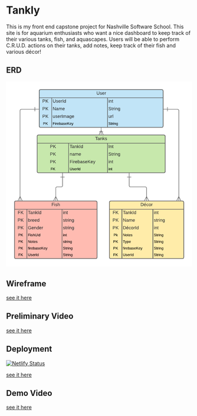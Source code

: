 # Tankly

This is my front end capstone project for Nashville Software School. This site is for aquarium enthusiasts who want a nice dashboard to keep track of their various tanks, fish, and aquascapes. Users will be able to perform C.R.U.D. actions on their tanks, add notes, keep track of their fish and various décor! 

## ERD
![image](./src/images/Tankly.png)

## Wireframe
[see it here](https://www.figma.com/file/Ep3Ztus0QWnoCGbVLVqwBy/Untitled?node-id=1%3A7)

## Preliminary Video
[see it here](https://www.loom.com/share/a78d5d7a18e34e60a88c606dc36d1005)

## Deployment
[![Netlify Status](https://api.netlify.com/api/v1/badges/de43f06a-22be-4c4d-90e8-f3f04c686b0b/deploy-status)](https://app.netlify.com/sites/tankly/deploys)

[see it here](https://tankly.netlify.app/)
## Demo Video
[see it here](https://www.loom.com/share/d668270a063b474987f2f887fc9917f2)
